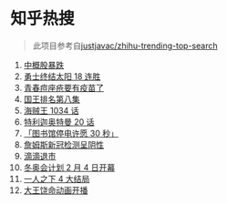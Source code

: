 # 知乎热搜

> 此项目参考自[justjavac/zhihu-trending-top-search](https://github.com/justjavac/zhihu-trending-top-search/blob/main/utils.ts)

<!-- BEGIN -->
  <!-- 最后更新时间:Sat Dec 04 2021 22:11:06 GMT+0000 (Coordinated Universal Time) -->
  1. [中概股暴跌](https://www.zhihu.com/search?q=中概股)
1. [勇士终结太阳 18 连胜](https://www.zhihu.com/search?q=勇士)
1. [青春痘座疮要有疫苗了](https://www.zhihu.com/search?q=青春痘疫苗)
1. [国王排名第八集](https://www.zhihu.com/search?q=国王排名)
1. [海贼王 1034 话](https://www.zhihu.com/search?q=海贼王)
1. [特利迦奥特曼 20 话](https://www.zhihu.com/search?q=特利迦奥特曼)
1. [「图书馆停电许愿 30 秒」](https://www.zhihu.com/search?q=图书馆停电30秒原文)
1. [詹姆斯新冠检测呈阴性](https://www.zhihu.com/search?q=詹姆斯)
1. [滴滴退市](https://www.zhihu.com/search?q=滴滴)
1. [冬奥会计划 2 月 4 日开幕 ](https://www.zhihu.com/search?q=冬奥会开幕)
1. [一人之下 4 大结局](https://www.zhihu.com/search?q=一人之下4)
1. [大王饶命动画开播](https://www.zhihu.com/search?q=大王饶命)
  <!-- END -->